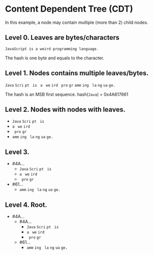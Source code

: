 # Content Dependent Tree (CDT)

In this example, a node may contain multiple (more than 2) child nodes.

## Level 0. Leaves are bytes/characters

`JavaScript is a weird programming language.`

The hash is one byte and equals to the character.

## Level 1. Nodes contains multiple leaves/bytes.

`Java` `Scri` `pt ` `is ` `a ` `we` `ird` ` pro` `gr` `amm` `ing` ` la` `ng` `ua` `ge.`

The hash is an MSB first sequence. hash(`Java`) = 0x4A617661

## Level 2. Nodes with nodes with leaves.

- `Java` `Scri` `pt ` `is `
- `a ` `we` `ird`
- ` pro` `gr`
- `amm` `ing` ` la` `ng` `ua` `ge.`

## Level 3.

- #4A...
  - `Java` `Scri` `pt ` `is `
  - `a ` `we` `ird`
  - ` pro` `gr`
- #61...
  - `amm` `ing` ` la` `ng` `ua` `ge.`

## Level 4. Root.

- #4A...
  - #4A...
    - `Java` `Scri` `pt ` `is `
    - `a ` `we` `ird`
    - ` pro` `gr`
  - #61...
    - `amm` `ing` ` la` `ng` `ua` `ge.`
